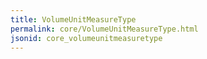 ```yaml
---
title: VolumeUnitMeasureType
permalink: core/VolumeUnitMeasureType.html
jsonid: core_volumeunitmeasuretype
---
```

